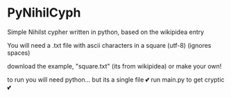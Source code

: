 # PyNihilCyph
Simple Nihilst cypher written in python, based on the wikipidea entry

You will need a .txt file with ascii characters in a square (utf-8) (ignores spaces)

download the example, "square.txt" (its from wikipidea) or make your own!

to run you will need python... but its a single file
💕 run main.py to get cryptic 💕
